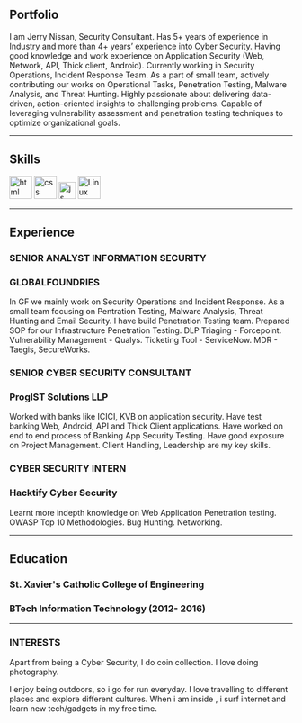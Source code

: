 ## Portfolio

I am Jerry Nissan, Security Consultant. Has 5+ years of experience in Industry and more than 4+ years’ experience into Cyber Security. Having good knowledge and work experience on Application Security (Web, Network, API, Thick client, Android). Currently working in Security Operations, Incident Response Team. As a part of small team, actively contributing our works on Operational Tasks, Penetration Testing, Malware Analysis, and Threat Hunting. Highly passionate about delivering data-driven, action-oriented insights to challenging problems. Capable of leveraging vulnerability assessment and penetration testing techniques to optimize organizational goals.

---

## Skills

<p align='left'>
  <img src="https://upload.wikimedia.org/wikipedia/commons/thumb/6/61/HTML5_logo_and_wordmark.svg/2048px-HTML5_logo_and_wordmark.svg.png" alt="html" width="40" height="40">
  <img src='https://upload.wikimedia.org/wikipedia/commons/thumb/d/d5/CSS3_logo_and_wordmark.svg/1200px-CSS3_logo_and_wordmark.svg.png' alt="css" width="40" height="40">
  <img src='https://upload.wikimedia.org/wikipedia/commons/6/6a/JavaScript-logo.png' height='30' width='auto' alt="js">
   <img src="https://upload.wikimedia.org/wikipedia/commons/b/b0/NewTux.svg" alt="Linux" width="40" height="40"/>
</p>

---

## Experience

### **SENIOR ANALYST INFORMATION SECURITY**
### GLOBALFOUNDRIES

In GF we mainly work on Security Operations and Incident Response.
As a small team focusing on Pentration Testing, Malware Analysis, Threat Hunting and Email Security.
I have build Penetration Testing team.
Prepared SOP for our Infrastructure Penetration Testing.
DLP Triaging - Forcepoint.
Vulnerability Management - Qualys.
Ticketing Tool -  ServiceNow.
MDR - Taegis, SecureWorks.

### **SENIOR CYBER SECURITY CONSULTANT**
### ProgIST Solutions LLP

Worked with banks like ICICI, KVB on application security.
Have test banking Web, Android, API and Thick Client applications.
Have worked on end to end process of Banking App Security Testing.
Have good exposure on Project Management.
Client Handling, Leadership are my key skills.

### **CYBER SECURITY INTERN**
### Hacktify Cyber Security

Learnt more indepth knowledge on Web Application Penetration testing. 
OWASP Top 10 Methodologies.
Bug Hunting.
Networking.

---

## Education

### **St. Xavier's Catholic College of Engineering**
### BTech Information Technology (2012- 2016)

---

### INTERESTS
Apart from being a Cyber Security, I do coin collection. I love doing photography.

I enjoy being outdoors, so i go for run everyday. I love travelling to different places and explore different cultures. When i am inside , i surf internet and learn new tech/gadgets in my free time.
